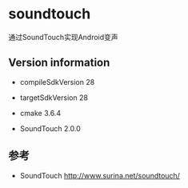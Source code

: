 # soundtouch
通过SoundTouch实现Android变声

## Version information
* compileSdkVersion 28
* targetSdkVersion 28

* cmake  3.6.4
* SoundTouch 2.0.0

## 参考
* SoundTouch http://www.surina.net/soundtouch/
